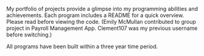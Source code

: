 My portfolio of projects provide a glimpse into my programming abilities and achievements. Each program includes a README for a quick overview. Please read before viewing the code. (Emily McMullan contributed to group project in Payroll Management App. Clement107 was my previous username before switching.)

All programs have been built within a three year time period.
